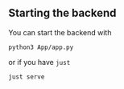 
## Starting the backend
You can start the backend with 

```shell
python3 App/app.py
```

or if you have `just`

```
just serve
```
